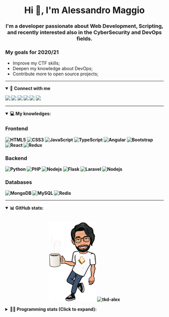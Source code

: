 <h1 align="center">Hi 👋, I'm Alessandro Maggio</h1>
<h3 align="center">I'm a developer passionate about Web Development, Scripting, and recently interested also in the CyberSecurity and DevOps fields.</h3>

### My goals for 2020/21
- Improve my CTF skills;
- Deepen my knowledge about DevOps;
- Contribute more to open source projects;

____

<details open>
<summary>🤝 <b>Connect with me<b></summary>

<p align = "center">

[<img src="https://img.shields.io/badge/twitter-1DA1F2.svg?&style=for-the-badge&logo=twitter&logoColor=white" />](https://twitter.com/TkdAxel)
[<img src ="https://img.shields.io/badge/portfolio-web-%23.svg?&style=for-the-badge&logo=&logoColor=white%22">](https://alessandromaggio.it/)
[<img src ="https://img.shields.io/badge/Telegram-1ca0f1.svg?&style=for-the-badge&logo=Telegram&logoColor=white%22&link=https://t.me/TkdAlex">](https://t.me/TkdAlex/)
[<img src="https://img.shields.io/badge/gmail-c14438.svg?&style=for-the-badge&logo=Gmail&logoColor=white&link=mailto:alex.tkd.alex@gmail.com"/>](mailto:alex.tkd.alex@gmail.com)
[<img src="https://img.shields.io/badge/linkedin-0077B5.svg?&style=for-the-badge&logo=linkedin&logoColor=white" />](https://www.linkedin.com/in/aalessandromaggio/)
[<img src = "https://img.shields.io/badge/instagram-E4405F.svg?&style=for-the-badge&logo=instagram&logoColor=white">](https://www.instagram.com/tkd_alex/)
<!--- [![Visits Badge](https://badges.pufler.dev/visits/tkd-alex/tkd-alex?style=for-the-badge&color=blue)](https://github.com/tkd-alex/tkd-alex) -->

</p>

</details>

---

<details open>
<summary>💻 <b>My knowledges</b>: </summary>

### Frontend
![HTML5](https://img.shields.io/badge/-HTML5-E34F26.svg?style=for-the-badge&logo=html5&logoColor=ffffff)
![CSS3](https://img.shields.io/badge/-CSS3-1572B6.svg?style=for-the-badge&logo=css3)
![JavaScript](https://img.shields.io/badge/-JavaScript-282C34?style=for-the-badge&logo=javascript)
![TypeScript](https://img.shields.io/badge/-TypeScript-007ACC?style=for-the-badge&logo=typescript)
![Angular](https://img.shields.io/badge/-Angular-DD0031?style=for-the-badge&logo=angular)
![Bootstrap](https://img.shields.io/badge/-Bootstrap-563D7C.svg?style=for-the-badge&logo=bootstrap)
![React](https://img.shields.io/badge/-React-282C34.svg?style=for-the-badge&logo=react&logoColor=ffffff)
![Redux](https://img.shields.io/badge/-Redux-764ABC.svg?style=for-the-badge&logo=redux)

### Backend
![Python](https://img.shields.io/badge/-Python-3776AB.svg?style=for-the-badge&logo=Python&logoColor=ffffff)
![PHP](https://img.shields.io/badge/-PHP-777BB4.svg?style=for-the-badge&logo=PHP&logoColor=ffffff)
![Nodejs](https://img.shields.io/badge/-Bash-4EAA25.svg?style=for-the-badge&logo=gnu-bash&logoColor=ffffff)
![Flask](https://img.shields.io/badge/-Flask-282C34.svg?style=for-the-badge&logo=flask)
![Laravel](https://img.shields.io/badge/-Laravel-FF2D20.svg?style=for-the-badge&logo=laravel&logoColor=ffffff)
![Nodejs](https://img.shields.io/badge/-Nodejs-339933.svg?style=for-the-badge&logo=Node.js&logoColor=ffffff)

### Databases
![MongoDB](https://img.shields.io/badge/-MongoDB-47A248?style=for-the-badge&logo=mongodb&logoColor=ffffff)
![MySQL](https://img.shields.io/badge/-MySQL-4479A1?style=for-the-badge&logo=mysql&logoColor=ffffff)
![Redis](https://img.shields.io/badge/-Redis-DC382D?style=for-the-badge&logo=Redis&logoColor=ffffff)

</details>

---

<details open>
 <summary>📊 <b>GitHub stats</b>: </summary>

<br>

<p align = "center">
    <img src="https://raw.githubusercontent.com/Tkd-Alex/tkd-alex/master/images/321517cd-ff68-41a7-b0d1-e765680568a7-8b6448d9-c944-4146-b633-adbdd25cb471-v1.png" height="250" />
    <img src="https://github-readme-stats.vercel.app/api?username=tkd-alex&show_icons=true&count_private=true&hide_border=true&line_height=25" alt="tkd-alex">
</p>

</design>

<details>
 <summary>👨‍💻 <b>Programming stats (Click to expand)</b>: </summary>
 
<!--START_SECTION:waka-->
**I'm an Early 🐤** 

```text
🌞 Morning    408 commits    █████░░░░░░░░░░░░░░░░░░░░   22.95% 
🌆 Daytime    736 commits    ██████████░░░░░░░░░░░░░░░   41.39% 
🌃 Evening    590 commits    ████████░░░░░░░░░░░░░░░░░   33.18% 
🌙 Night      44 commits     ░░░░░░░░░░░░░░░░░░░░░░░░░   2.47%

```
📅 **I'm Most Productive on Wednesday** 

```text
Monday       276 commits    ████░░░░░░░░░░░░░░░░░░░░░   15.52% 
Tuesday      282 commits    ████░░░░░░░░░░░░░░░░░░░░░   15.86% 
Wednesday    329 commits    ████░░░░░░░░░░░░░░░░░░░░░   18.5% 
Thursday     292 commits    ████░░░░░░░░░░░░░░░░░░░░░   16.42% 
Friday       258 commits    ███░░░░░░░░░░░░░░░░░░░░░░   14.51% 
Saturday     173 commits    ██░░░░░░░░░░░░░░░░░░░░░░░   9.73% 
Sunday       168 commits    ██░░░░░░░░░░░░░░░░░░░░░░░   9.45%

```


📊 **This Week I Spent My Time On** 

```text
⌚︎ Time Zone: Europe/Rome

💬 Programming Languages: 
JavaScript               6 hrs 30 mins       ████████████████░░░░░░░░░   64.22% 
TypeScript               1 hr 39 mins        ████░░░░░░░░░░░░░░░░░░░░░   16.41% 
HTML                     45 mins             █░░░░░░░░░░░░░░░░░░░░░░░░   7.45% 
PHP                      16 mins             ░░░░░░░░░░░░░░░░░░░░░░░░░   2.77% 
XML                      14 mins             ░░░░░░░░░░░░░░░░░░░░░░░░░   2.41%

🔥 Editors: 
VS Code                  10 hrs              ████████████████████████░   98.86% 
Sublime Text             6 mins              ░░░░░░░░░░░░░░░░░░░░░░░░░   1.14%

🐱‍💻 Projects: 
secret-project-ytm       6 hrs 25 mins       ███████████████░░░░░░░░░░   63.36% 
Dentist-Waiting-Room     2 hrs 4 mins        █████░░░░░░░░░░░░░░░░░░░░   20.5% 
myStore                  1 hr 26 mins        ███░░░░░░░░░░░░░░░░░░░░░░   14.18% 
Unknown Project          11 mins             ░░░░░░░░░░░░░░░░░░░░░░░░░   1.96%

💻 Operating System: 
Linux                    10 hrs 7 mins       █████████████████████████   100.0%

```

**I Mostly Code in Python** 

```text
Python                   31 repos            ██████████░░░░░░░░░░░░░░░   41.89% 
JavaScript               12 repos            ████░░░░░░░░░░░░░░░░░░░░░   16.22% 
PHP                      5 repos             █░░░░░░░░░░░░░░░░░░░░░░░░   6.76% 
CSS                      5 repos             █░░░░░░░░░░░░░░░░░░░░░░░░   6.76% 
HTML                     5 repos             █░░░░░░░░░░░░░░░░░░░░░░░░   6.76%

```



 Last Updated on 17/07/2021
<!--END_SECTION:waka-->

</details>
